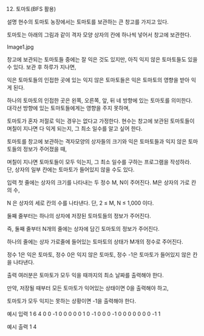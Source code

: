 12. 토마토(BFS 활용)


설명
현수의 토마토 농장에서는 토마토를 보관하는 큰 창고를 가지고 있다.

토마토는 아래의 그림과 같이 격자 모양 상자의 칸에 하나씩 넣어서 창고에 보관한다.

Image1.jpg

창고에 보관되는 토마토들 중에는 잘 익은 것도 있지만, 아직 익지 않은 토마토들도 있을 수 있다. 보관 후 하루가 지나면,

익은 토마토들의 인접한 곳에 있는 익지 않은 토마토들은 익은 토마토의 영향을 받아 익게 된다.

하나의 토마토의 인접한 곳은 왼쪽, 오른쪽, 앞, 뒤 네 방향에 있는 토마토를 의미한다. 대각선 방향에 있는 토마토들에게는 영향을 주지 못하며,

토마토가 혼자 저절로 익는 경우는 없다고 가정한다. 현수는 창고에 보관된 토마토들이 며칠이 지나면 다 익게 되는지, 그 최소 일수를 알고 싶어 한다.

토마토를 창고에 보관하는 격자모양의 상자들의 크기와 익은 토마토들과 익지 않은 토마토들의 정보가 주어졌을 때,

며칠이 지나면 토마토들이 모두 익는지, 그 최소 일수를 구하는 프로그램을 작성하라. 단, 상자의 일부 칸에는 토마토가 들어있지 않을 수도 있다.


입력
첫 줄에는 상자의 크기를 나타내는 두 정수 M, N이 주어진다. M은 상자의 가로 칸의 수,

N 은 상자의 세로 칸의 수를 나타낸다. 단, 2 ≤ M, N ≤ 1,000 이다.

둘째 줄부터는 하나의 상자에 저장된 토마토들의 정보가 주어진다.

즉, 둘째 줄부터 N개의 줄에는 상자에 담긴 토마토의 정보가 주어진다.

하나의 줄에는 상자 가로줄에 들어있는 토마토의 상태가 M개의 정수로 주어진다.

정수 1은 익은 토마토, 정수 0은 익지 않은 토마토, 정수 -1은 토마토가 들어있지 않은 칸을 나타낸다.

출력
여러분은 토마토가 모두 익을 때까지의 최소 날짜를 출력해야 한다.

만약, 저장될 때부터 모든 토마토가 익어있는 상태이면 0을 출력해야 하고,

토마토가 모두 익지는 못하는 상황이면 -1을 출력해야 한다.


예시 입력 1
6 4
0 0 -1 0 0 0
0 0 1 0 -1 0
0 0 -1 0 0 0
0 0 0 0 -1 1

예시 출력 1
4
